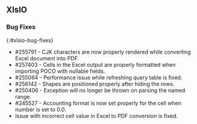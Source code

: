 ## XlsIO

### Bug Fixes
{:#xlsio-bug-fixes}

* \#255791 - CJK characters are now properly rendered while converting Excel document into PDF.
* \#257403 - Cells in the Excel output are properly formatted when importing POCO with nullable fields.
* \#255064 - Performance issue while refreshing query table is fixed.
* \#256142 - Shapes are positioned properly after hiding the rows.
* \#250406 - Exception will no longer be thrown on parsing the named range.
* \#245527 - Accounting format is now set properly for the cell when number is set to 0.0.
* Issue with incorrect cell value in Excel to PDF conversion is fixed.
